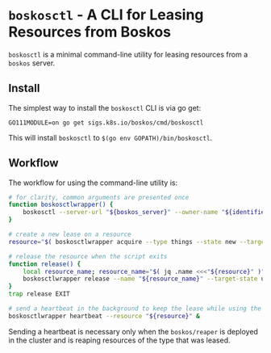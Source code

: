 # `boskosctl` - A CLI for Leasing Resources from Boskos

`boskosctl` is a minimal command-line utility for leasing resources from a `boskos` server.

## Install

The simplest way to install the `boskosctl` CLI is via go get:

```
GO111MODULE=on go get sigs.k8s.io/boskos/cmd/boskosctl
```

This will install `boskosctl` to `$(go env GOPATH)/bin/boskosctl`.

## Workflow

The workflow for using the command-line utility is:

```sh
# for clarity, common arguments are presented once
function boskosctlwrapper() {
    boskosctl --server-url "${boskos_server}" --owner-name "${identifier}" "${@}"
}

# create a new lease on a resource
resource="$( boskosctlwrapper acquire --type things --state new --target-state owned --timeout 30m )"

# release the resource when the script exits
function release() {
    local resource_name; resource_name="$( jq .name <<<"${resource}" )"
    boskosctlwrapper release --name "${resource_name}" --target-state used
}
trap release EXIT

# send a heartbeat in the background to keep the lease while using the resource
boskosctlwrapper heartbeat --resource "${resource}" &
```

Sending a heartbeat is necessary only when the `boskos/reaper` is deployed in the cluster and is reaping resources of the type that was leased.
